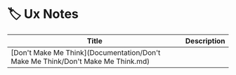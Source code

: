 # 🏷️ Ux Notes

| Title | Description |
|-------|-------------|
| [Don't Make Me Think](Documentation/Don't Make Me Think/Don't Make Me Think.md) |  |
